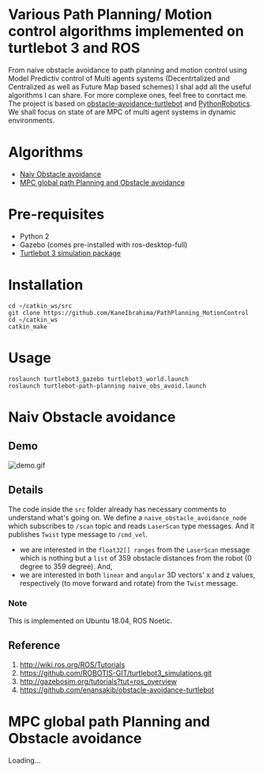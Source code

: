 # Various Path Planning/ Motion control algorithms implemented on turtlebot 3 and ROS
From naive obstacle avoidance to path planning and motion control using Model Predictiv control of Multi agents systems (Decentrtalized and Centralized as well as Future Map based schemes) I shal add all the useful algorithms I can share. For more complexe ones, feel free to conrtact me. The project is based on [obstacle-avoidance-turtlebot](https://github.com/enansakib/obstacle-avoidance-turtlebot) and [PythonRobotics](https://github.com/AtsushiSakai/PythonRobotics). We shall focus on state of are MPC of multi agent systems in dynamic environments.

# Algorithms
* [Naiv Obstacle avoidance](#Naiv-Obstacle-avoidance)
* [MPC global path Planning and Obstacle avoidance](#MPC-global-path-Planning-and-Obstacle-avoidance)

# Pre-requisites
- Python 2 
- Gazebo (comes pre-installed with ros-desktop-full)
- [Turtlebot 3 simulation package](https://github.com/ROBOTIS-GIT/turtlebot3_simulations.git)

# Installation
```
cd ~/catkin_ws/src
git clone https://github.com/KaneIbrahima/PathPlanning_MotionControl
cd ~/catkin_ws
catkin_make
```

# Usage
```
roslaunch turtlebot3_gazebo turtlebot3_world.launch
roslaunch turtlebot-path-planning naive_obs_avoid.launch
```

# Naiv Obstacle avoidance

## Demo
![demo.gif](demo/naive_shogaibutu_kaihi.gif)


## Details
The code inside the `src` folder already has necessary comments to understand what's going on. 
We define a `naive_obstacle_avoidance_node` which subscribes to `/scan` topic and reads `LaserScan` type messages. And it publishes `Twist` type message to `/cmd_vel`. 

- we are interested in the `float32[] ranges` from the `LaserScan` message which is nothing but a `list` of 359 obstacle distances from the robot (0 degree to 359 degree).
And,
- we are interested in both `linear` and `angular` 3D vectors' x and z values, respectively (to move forward and rotate) from the `Twist` message.

### Note
This is implemented on Ubuntu 18.04, ROS Noetic.

## Reference
1. http://wiki.ros.org/ROS/Tutorials
2. https://github.com/ROBOTIS-GIT/turtlebot3_simulations.git
3. http://gazebosim.org/tutorials?tut=ros_overview
4. https://github.com/enansakib/obstacle-avoidance-turtlebot


# MPC global path Planning and Obstacle avoidance

Loading...